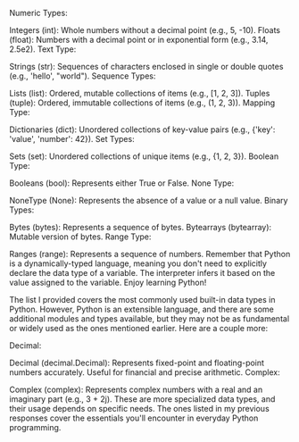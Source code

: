 Numeric Types:

Integers (int): Whole numbers without a decimal point (e.g., 5, -10).
Floats (float): Numbers with a decimal point or in exponential form (e.g., 3.14, 2.5e2).
Text Type:

Strings (str): Sequences of characters enclosed in single or double quotes (e.g., 'hello', "world").
Sequence Types:

Lists (list): Ordered, mutable collections of items (e.g., [1, 2, 3]).
Tuples (tuple): Ordered, immutable collections of items (e.g., (1, 2, 3)).
Mapping Type:

Dictionaries (dict): Unordered collections of key-value pairs (e.g., {'key': 'value', 'number': 42}).
Set Types:

Sets (set): Unordered collections of unique items (e.g., {1, 2, 3}).
Boolean Type:

Booleans (bool): Represents either True or False.
None Type:

NoneType (None): Represents the absence of a value or a null value.
Binary Types:

Bytes (bytes): Represents a sequence of bytes.
Bytearrays (bytearray): Mutable version of bytes.
Range Type:

Ranges (range): Represents a sequence of numbers.
Remember that Python is a dynamically-typed language, meaning you don't need to explicitly declare the data type of a variable. The interpreter infers it based on the value assigned to the variable. Enjoy learning Python!


The list I provided covers the most commonly used built-in data types in Python. However, Python is an extensible language, and there are some additional modules and types available, but they may not be as fundamental or widely used as the ones mentioned earlier. Here are a couple more:

Decimal:

Decimal (decimal.Decimal): Represents fixed-point and floating-point numbers accurately. Useful for financial and precise arithmetic.
Complex:

Complex (complex): Represents complex numbers with a real and an imaginary part (e.g., 3 + 2j).
These are more specialized data types, and their usage depends on specific needs. The ones listed in my previous responses cover the essentials you'll encounter in everyday Python programming.
